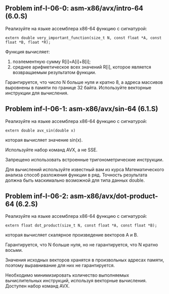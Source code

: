 Problem inf-I-06-0: asm-x86/avx/intro-64 (6.0.S)
---
Реализуйте на языке ассемблера x86-64 функцию с сигнатурой:
```
extern double very_important_function(size_t N, const float *A, const float *B, float *R);
```
Функция вычисляет:
1. поэлементную сумму R[i]=A[i]+B[i];
2. среднее арифметическое всех значений R[i], которое является возвращаемым результатом функции.

Гарантируется, что число N больше нуля и кратно 8, а адреса массивов выровнены в памяти по границе 32 байта. Используйте векторные инструкции для вычисления.

Problem inf-I-06-1: asm-x86/avx/sin-64 (6.1.S)
---
Реализуйте на языке ассемблера x86-64 функцию с сигнатурой:
```
extern double avx_sin(double x)
```
которая вычисляет значение sin(x).

Используйте набор команд AVX, а не SSE.

Запрещено использовать встроенные тригонометрические инструкции.

Для вычислений используйте известный вам из курса Математического анализа способ разложения функции в ряд. Точность результата должна быть маскимально возможной для типа данных double. 

Problem inf-I-06-2: asm-x86/avx/dot-product-64 (6.2.S)
---
Реализуйте на языке ассемблера x86-64 функцию с сигнатурой:
```
extern float dot_product(size_t N, const float *A, const float *B);
```
которая вычисляет скалярное произведение векторов A и B.

Гарантируется, что N больше нуля, но не гарантируется, что N кратно восьми.

Значения исходных векторов хранятся в произвольных адресах памяти, поэтому выравнивание для них не гарантируется.

Необходимо минимизировать количество выполняемых вычислительных инструкций, используя векторные вычисления. Доступен набор команд AVX.
